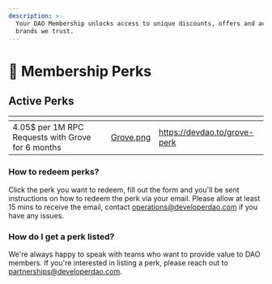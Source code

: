 ```yaml
---
description: >-
  Your DAO Membership unlocks access to unique discounts, offers and access from
  brands we trust.
---
```


# 🎁 Membership Perks

## Active Perks

<table data-view="cards"><thead><tr><th></th><th data-hidden data-card-cover data-type="files"></th><th data-hidden data-card-target data-type="content-ref"></th></tr></thead><tbody><tr><td>4.05$ per 1M RPC Requests with Grove for 6 months</td><td><a href="../.gitbook/assets/Grove.png">Grove.png</a></td><td><a href="https://devdao.to/grove-perk">https://devdao.to/grove-perk</a></td></tr></tbody></table>

### How to redeem perks?

Click the perk you want to redeem, fill out the form and you'll be sent instructions on how to redeem the perk via your email. Please allow at least 15 mins to receive the email, contact operations@developerdao.com if you have any issues.

### How do I get a perk listed?

We're always happy to speak with teams who want to provide value to DAO members. If you're interested in listing a perk, please reach out to partnerships@developerdao.com.
